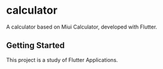 # calculator

A calculator based on Miui Calculator, developed with Flutter.

## Getting Started

This project is a study of Flutter Applications.
